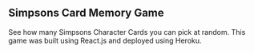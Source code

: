 ## Simpsons Card Memory Game

See how many Simpsons Character Cards you can pick at random. This game was built using React.js and deployed using Heroku.

